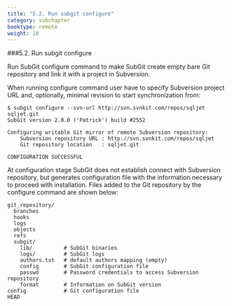 ```yaml
---
title: "5.2. Run subgit configure"
category: subchapter
booktype: remote
weight: 10
---
```

###5.2. Run subgit configure

Run SubGit configure command to make SubGit create empty bare Git repository and link it with a project in Subversion.

When running configure command user have to specify Subversion project URL and, optionally, minimal revision to start synchronization from:

    $ subgit configure --svn-url http://svn.svnkit.com/repos/sqljet sqljet.git
    SubGit version 2.0.0 ('Patrick') build #2552

    Configuring writable Git mirror of remote Subversion repository:
        Subversion repository URL : http://svn.svnkit.com/repos/sqljet
        Git repository location   : sqljet.git

    CONFIGURATION SUCCESSFUL

At configuration stage SubGit does not establish connect with Subversion repository, but generates configuration file with the information necessary to proceed with installation. Files added to the Git repository by the configure command are shown below:

    git_repository/
      branches
      hooks
      logs
      objects
      refs
      subgit/
        lib/          # SubGit binaries
        logs/         # SubGit logs
        authors.txt   # default authors mapping (empty)
        config        # SubGit configuration file
        passwd        # Password credentials to access Subversion repository
        format        # Information on SubGit version
    config            # Git configuration file
    HEAD